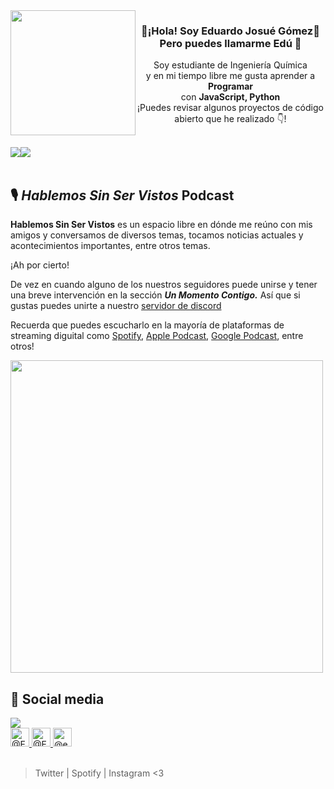 
<div align="center">
   <div style="display:flex">
      <img width="200" src="https://user-images.githubusercontent.com/88695055/224853988-15a05c21-0572-48a3-8338-4d3958fb3a33.png">
      <div>
      <h3>👋¡Hola! Soy Eduardo Josué Gómez👋<br>Pero puedes llamarme Edú 🍟</h3>
      <p>Soy estudiante de Ingeniería Química<br>y en mi tiempo libre me gusta aprender a <strong>Programar</strong><br>con <strong>JavaScript, Python</strong><br>¡Puedes revisar algunos proyectos de código abierto que he realizado 👇!</p></div>
   </div>
</div>
<br>

<div style="display:flex" align="center">   
   <a href="https://github.com/EDUJOS/tweet-cli-v2">
      <img src="https://github-readme-stats.vercel.app/api/pin/?username=EDUJOS&repo=tweet-cli-v2&theme=dark">   
   </a>
   <a href="https://github.com/EDUJOS/spotify-user-info">
      <img src="https://github-readme-stats.vercel.app/api/pin/?username=EDUJOS&repo=spotify-user-info&theme=dark">   
   </a>
</div>
<br>

## 🎙 ***Hablemos Sin Ser Vistos*** Podcast

**Hablemos Sin Ser Vistos** es un espacio libre en dónde me reúno con mis amigos y conversamos de diversos temas, tocamos noticias actuales y acontecimientos importantes, entre otros temas.

¡Ah por cierto!


De vez en cuando alguno de los nuestros seguidores puede unirse y tener una breve intervención en la sección ***Un Momento Contigo.*** Así que si gustas puedes unirte a nuestro [servidor de discord](https://discord.gg/AaHuAnA8bc)


Recuerda que puedes escucharlo en la mayoría de plataformas de streaming diguital como [Spotify](https://open.spotify.com/show/3LBp4l6j4BmNRGNju5n8Si), [Apple Podcast](https://podcasts.apple.com/us/podcast/hablemos-sin-ser-vistos/id1562802249?uo=4), [Google Podcast](https://podcasts.apple.com/us/podcast/hablemos-sin-ser-vistos/id1562802249?uo=4), entre otros!

<a href="https://promocards.byspotify.com/share/ce25c480456b7579bab76c4632c405b417655e5d">
   <img width="500" src="https://user-images.githubusercontent.com/88695055/224862688-dffe5567-2337-4139-ac40-46ca3ea80fce.png">
</a>


## 🔗 Social media
<div>
   <a href="https://discord.com/users/809135400136081450">
      <img src="https://lanyard.cnrad.dev/api/809135400136081450?animated=true">
   </a>
   <br>
   <div>
      <a href="www.twitter.com/edtkiere">
         <img width="30" src="https://user-images.githubusercontent.com/88695055/224857513-8c005e2f-7ecb-44b7-aaf1-2106353196d7.png" alt="@EdTkiere on Twitter">
      </a>
      <a href="https://open.spotify.com/user/22elzvlecvzn3stlrk6so7nya">
         <img width="30" src="https://user-images.githubusercontent.com/88695055/224858692-613176f1-ca33-4031-8352-fd748a87b00f.png" alt="@Eujos on Spotify">
      </a>
      <a href="www.instagram.com/edujos_ph">
         <img width="30" src="https://user-images.githubusercontent.com/88695055/224858686-4067f49e-843f-4d64-bcec-20d7cde74da8.png" alt="@edujos_ph on Instagram">
      </a>
   </div>
</div>

<br>

> Twitter | Spotify | Instagram <3
